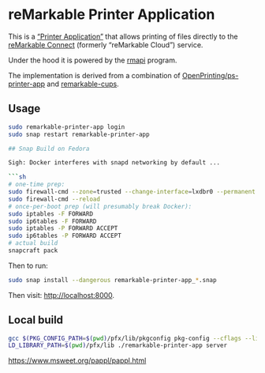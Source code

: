 # reMarkable Printer Application

This is a [“Printer Application”][paapl] that allows printing of files directly
to the [reMarkable Connect][rmc] (formerly “reMarkable Cloud”) service.

[paapl]: https://www.msweet.org/pappl
[rmc]: https://remarkable.com/shop/connect

Under the hood it is powered by the [rmapi] program.

[rmapi]: https://github.com/ddvk/rmapi

The implementation is derived from a combination of [OpenPrinting/ps-printer-app]
and [remarkable-cups].

[OpenPrinting/ps-printer-app]: https://github.com/OpenPrinting/ps-printer-app
[remarkable-cups]: https://github.com/ofosos/scratch/tree/master/remarkable-cups


## Usage

```sh
sudo remarkable-printer-app login
sudo snap restart remarkable-printer-app

## Snap Build on Fedora

Sigh: Docker interferes with snapd networking by default ...

```sh
# one-time prep:
sudo firewall-cmd --zone=trusted --change-interface=lxdbr0 --permanent
sudo firewall-cmd --reload
# once-per-boot prep (will presumably break Docker):
sudo iptables -F FORWARD
sudo ip6tables -F FORWARD
sudo iptables -P FORWARD ACCEPT
sudo ip6tables -P FORWARD ACCEPT
# actual build
snapcraft pack
```

Then to run:

```sh
sudo snap install --dangerous remarkable-printer-app_*.snap
```

Then visit: <http://localhost:8000>.


## Local build

```sh
gcc $(PKG_CONFIG_PATH=$(pwd)/pfx/lib/pkgconfig pkg-config --cflags --libs pappl) -O0 -g remarkable-printer-app.c -o remarkable-printer-app
LD_LIBRARY_PATH=$(pwd)/pfx/lib ./remarkable-printer-app server
```

https://www.msweet.org/pappl/pappl.html
